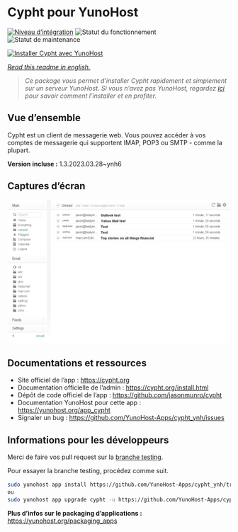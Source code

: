 <!--
N.B.: This README was automatically generated by https://github.com/YunoHost/apps/tree/master/tools/README-generator
It shall NOT be edited by hand.
-->

# Cypht pour YunoHost

[![Niveau d’intégration](https://dash.yunohost.org/integration/cypht.svg)](https://dash.yunohost.org/appci/app/cypht) ![Statut du fonctionnement](https://ci-apps.yunohost.org/ci/badges/cypht.status.svg) ![Statut de maintenance](https://ci-apps.yunohost.org/ci/badges/cypht.maintain.svg)

[![Installer Cypht avec YunoHost](https://install-app.yunohost.org/install-with-yunohost.svg)](https://install-app.yunohost.org/?app=cypht)

*[Read this readme in english.](./README.md)*

> *Ce package vous permet d’installer Cypht rapidement et simplement sur un serveur YunoHost.
Si vous n’avez pas YunoHost, regardez [ici](https://yunohost.org/#/install) pour savoir comment l’installer et en profiter.*

## Vue d’ensemble

Cypht est un client de messagerie web. Vous pouvez accéder à vos comptes de messagerie qui supportent IMAP, POP3 ou SMTP - comme la plupart.

**Version incluse :** 1.3.2023.03.28~ynh6

## Captures d’écran

![Capture d’écran de Cypht](./doc/screenshots/cypht_shot1.png)

## Documentations et ressources

* Site officiel de l’app : <https://cypht.org>
* Documentation officielle de l’admin : <https://cypht.org/install.html>
* Dépôt de code officiel de l’app : <https://github.com/jasonmunro/cypht>
* Documentation YunoHost pour cette app : <https://yunohost.org/app_cypht>
* Signaler un bug : <https://github.com/YunoHost-Apps/cypht_ynh/issues>

## Informations pour les développeurs

Merci de faire vos pull request sur la [branche testing](https://github.com/YunoHost-Apps/cypht_ynh/tree/testing).

Pour essayer la branche testing, procédez comme suit.

``` bash
sudo yunohost app install https://github.com/YunoHost-Apps/cypht_ynh/tree/testing --debug
ou
sudo yunohost app upgrade cypht -u https://github.com/YunoHost-Apps/cypht_ynh/tree/testing --debug
```

**Plus d’infos sur le packaging d’applications :** <https://yunohost.org/packaging_apps>